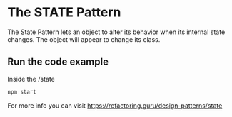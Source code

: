 # The STATE Pattern

The State Pattern lets an object to alter its behavior when its internal state changes. The object will appear to change its class.

## Run the code example

Inside the /state

```bash
npm start
```

For more info you can visit https://refactoring.guru/design-patterns/state
